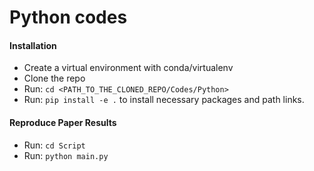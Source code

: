 # Python codes

#### Installation
- Create a virtual environment with conda/virtualenv
- Clone the repo
- Run: ```cd <PATH_TO_THE_CLONED_REPO/Codes/Python>```
- Run: ```pip install -e .``` to install necessary packages and path links.

#### Reproduce Paper Results
- Run: ```cd Script```
- Run: ```python main.py```
